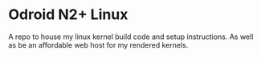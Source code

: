 # Odroid N2+ Linux
A repo to house my linux kernel build code and setup instructions. As well as be an affordable web host for my rendered kernels.
